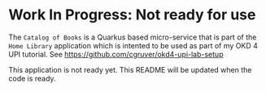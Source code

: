 # Work In Progress: Not ready for use
The `Catalog of Books` is a Quarkus based micro-service that is part of the `Home Library` application which is intented to be used as part of my OKD 4 UPI tutorial.  See https://github.com/cgruver/okd4-upi-lab-setup


This application is not ready yet.  This README will be updated when the code is ready.

